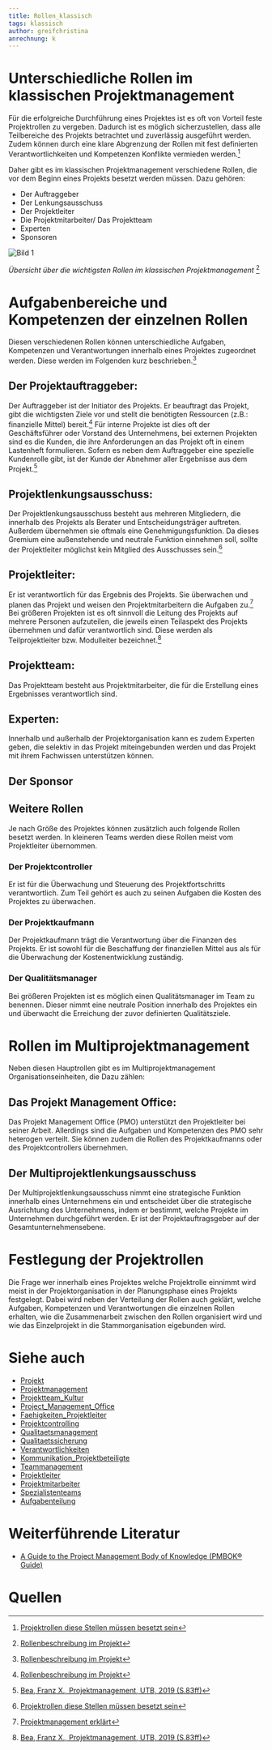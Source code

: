 ```yaml
---
title: Rollen_klassisch
tags: klassisch
author: greifchristina
anrechnung: k
---
```



# Unterschiedliche Rollen im klassischen Projektmanagement
Für die erfolgreiche Durchführung eines Projektes ist es oft von Vorteil feste Projektrollen zu vergeben. Dadurch ist es möglich sicherzustellen, dass alle Teilbereiche des Projekts betrachtet und zuverlässig ausgeführt werden. Zudem können durch eine klare Abgrenzung der Rollen mit fest definierten Verantwortlichkeiten und Kompetenzen Konflikte vermieden werden.[^2]

Daher gibt es im klassischen Projektmanagement verschiedene Rollen, die vor dem Beginn eines Projekts besetzt werden müssen. Dazu gehören: 

* Der Auftraggeber
* Der Lenkungsausschuss
* Der Projektleiter
* Die Projektmitarbeiter/ Das Projektteam
* Experten
* Sponsoren

![Bild 1](Rollen_klassisch/Bild_1.png)

*Übersicht über die wichtigsten Rollen im klassischen Projektmanagement* [^4]

# Aufgabenbereiche und Kompetenzen der einzelnen Rollen
Diesen verschiedenen Rollen können unterschiedliche Aufgaben, Kompetenzen und Verantwortungen innerhalb eines Projektes zugeordnet werden. Diese werden im Folgenden kurz beschrieben.[^4]

## Der Projektauftraggeber:
Der Auftraggeber ist der Initiator des Projekts. Er beauftragt das Projekt, gibt die wichtigsten Ziele vor und stellt die benötigten Ressourcen (z.B.: finanzielle Mittel) bereit.[^4]
Für interne Projekte ist dies oft der Geschäftsführer oder Vorstand des Unternehmens, bei externen Projekten sind es die Kunden, die ihre Anforderungen an das Projekt oft in einem Lastenheft formulieren. Sofern es neben dem Auftraggeber eine spezielle Kundenrolle gibt, ist der Kunde der Abnehmer aller Ergebnisse aus dem Projekt.[^1]

## Projektlenkungsausschuss:
Der Projektlenkungsausschuss besteht aus mehreren Mitgliedern, die innerhalb des Projekts als Berater und Entscheidungsträger auftreten. Außerdem übernehmen sie oftmals eine Genehmigungsfunktion. Da dieses Gremium eine außenstehende und neutrale Funktion einnehmen soll, sollte der Projektleiter möglichst kein Mitglied des Ausschusses sein.[^2]

## Projektleiter:
Er ist verantwortlich für das Ergebnis des Projekts. Sie überwachen und planen das Projekt und weisen den Projektmitarbeitern die Aufgaben zu.[^3] Bei größeren Projekten ist es oft sinnvoll die Leitung des Projekts auf mehrere Personen aufzuteilen, die jeweils einen Teilaspekt des Projekts übernehmen und dafür verantwortlich sind. Diese werden als Teilprojektleiter bzw. Modulleiter bezeichnet.[^1]
 
## Projektteam:
Das Projektteam besteht aus Projektmitarbeiter, die für die Erstellung eines Ergebnisses verantwortlich sind. 

## Experten:
Innerhalb und außerhalb der Projektorganisation kann es zudem Experten geben, die selektiv in das Projekt miteingebunden werden und das Projekt mit ihrem Fachwissen unterstützen können.

## Der Sponsor 

## Weitere Rollen
Je nach Größe des Projektes können zusätzlich auch folgende Rollen besetzt werden. In kleineren Teams werden diese Rollen meist vom Projektleiter übernommen.

### Der Projektcontroller
Er ist für die Überwachung und Steuerung des Projektfortschritts verantwortlich. Zum Teil gehört es auch zu seinen Aufgaben die Kosten des Projektes zu überwachen.

### Der Projektkaufmann
Der Projektkaufmann trägt die Verantwortung über die Finanzen des Projekts. Er ist sowohl für die Beschaffung der finanziellen Mittel aus als für die Überwachung der Kostenentwicklung zuständig.
 
### Der Qualitätsmanager
Bei größeren Projekten ist es möglich einen Qualitätsmanager im Team zu benennen. Dieser nimmt eine neutrale Position innerhalb des Projektes ein und überwacht die Erreichung der zuvor definierten Qualitätsziele. 

# Rollen im Multiprojektmanagement
Neben diesen Hauptrollen gibt es im Multiprojektmanagement Organisationseinheiten, die 
Dazu zählen:

## Das Projekt Management Office:
Das Projekt Management Office (PMO) unterstützt den Projektleiter bei seiner Arbeit. Allerdings sind die Aufgaben und Kompetenzen des PMO sehr heterogen verteilt. Sie können zudem die Rollen des Projektkaufmanns oder des Projektcontrollers übernehmen.

## Der Multiprojektlenkungsausschuss
Der Multiprojektlenkungsausschuss nimmt eine strategische Funktion innerhalb eines Unternehmens ein und entscheidet über die strategische Ausrichtung des Unternehmens, indem er bestimmt, welche Projekte im Unternehmen durchgeführt werden. Er ist der Projektauftragsgeber auf der Gesamtunternehmensebene.

# Festlegung der Projektrollen
Die Frage wer innerhalb eines Projektes welche Projektrolle einnimmt wird meist in der Projektorganisation in der Planungsphase eines Projekts festgelegt. Dabei wird neben der Verteilung der Rollen auch geklärt, welche Aufgaben, Kompetenzen und Verantwortungen die einzelnen Rollen erhalten, wie die Zusammenarbeit zwischen den Rollen organisiert wird und wie das Einzelprojekt in die Stammorganisation eigebunden wird.



# Siehe auch

* [Projekt](Projekt.md)
* [Projektmanagement](Projektmanagement.md)
* [Projektteam_Kultur](Projektteam_Kultur.md)
* [Project_Management_Office](Project_Management_Office.md)
* [Faehigkeiten_Projektleiter](Faehigkeiten_Projektleiter.md)
* [Projektcontrolling](Projektcontrolling.md)
* [Qualitaetsmanagement](Qualitaetsmanagement.md)
* [Qualitaetssicherung](Qualitaetssicherung.md)
* [Verantwortlichkeiten](Verantwortlichkeiten.md)
* [Kommunikation_Projektbeteiligte](Kommunikation_Projektbeteiligte.md)
* [Teammanagement](Teammanagement.md)
* [Projektleiter](Projektleiter.md)
* [Projektmitarbeiter](Projektmitarbeiter.md)
* [Spezialistenteams](Spezialistenteams.md)
* [Aufgabenteilung](Aufgabenteilung.md)

# Weiterführende Literatur

* [A Guide to the Project Management Body of Knowledge (PMBOK® Guide)](https://www.pmi.org/pmbok-guide-standards/foundational/PMBOK)

# Quellen

[^1]: [Bea, Franz X., Projektmanagement, UTB, 2019 (S.83ff)](https://elibrary.utb.de/doi/book/10.36198/9783838587066) 
[^2]: [Projektrollen diese Stellen müssen besetzt sein](https://projekte-leicht-gemacht.de/blog/methoden/projektorganisation/rollen-im-projekt-diese-stellen-muessen-besetzt-sein/)
[^3]: [Projektmanagement erklärt](https://omr.com/de/projektmanagement/#Welche%20Projektbeteiligten%20bzw.%20Projektrollen%20gibt%20es?)
[^4]: [Rollenbeschreibung im Projekt](https://projektmanagement24.de/rollenbeschreibung-im-projekt-als-powerpoint-vorlage-zum-download)
